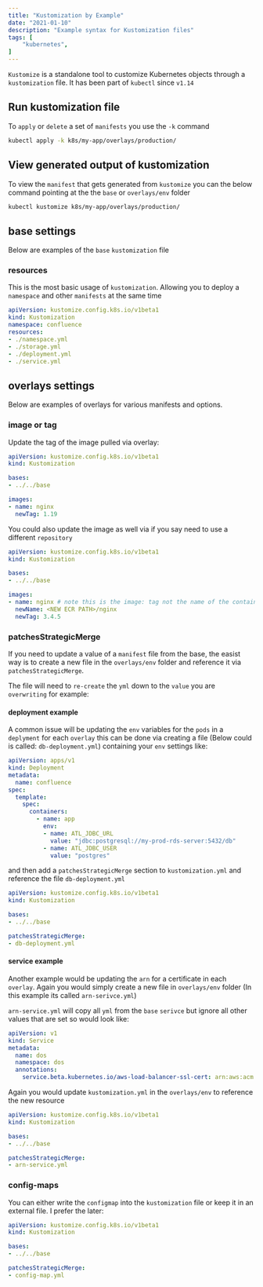 ```yaml
---
title: "Kustomization by Example"
date: "2021-01-10"
description: "Example syntax for Kustomization files"
tags: [
    "kubernetes",
]
---
```


`Kustomize` is a standalone tool to customize Kubernetes objects through a `kustomization` file. It has been part of `kubectl` since `v1.14`

## Run kustomization file

To `apply` or `delete` a set of `manifests` you use the `-k` command

``` bash
kubectl apply -k k8s/my-app/overlays/production/
```

## View generated output of kustomization

To view the `manifest` that gets generated from `kustomize` you can the below command pointing at the the `base` or `overlays/env` folder

``` bash
kubectl kustomize k8s/my-app/overlays/production/
```

## base settings

Below are examples of the `base` `kustomization` file

### resources

This is the most basic usage of `kustomization`. Allowing you to deploy a `namespace` and other `manifests` at the same time

``` yml
apiVersion: kustomize.config.k8s.io/v1beta1
kind: Kustomization
namespace: confluence
resources:
- ./namespace.yml
- ./storage.yml
- ./deployment.yml
- ./service.yml
```

## overlays settings

Below are examples of overlays for various manifests and options.

### image or tag

Update the tag of the image pulled via overlay:

``` yml
apiVersion: kustomize.config.k8s.io/v1beta1
kind: Kustomization

bases:
- ../../base

images:
- name: nginx
  newTag: 1.19
```

You could also update the image as well via if you say need to use a different `repository`

``` yml
apiVersion: kustomize.config.k8s.io/v1beta1
kind: Kustomization

bases:
- ../../base

images:
- name: nginx # note this is the image: tag not the name of the container
  newName: <NEW ECR PATH>/nginx
  newTag: 3.4.5
```

### patchesStrategicMerge

If you need to update a value of a `manifest` file from the base, the easist way is to create a new file in the `overlays/env` folder and reference it via `patchesStrategicMerge`.

The file will need to `re-create` the `yml` down to the `value` you are `overwriting` for example:

#### deployment example

A common issue will be updating the `env` variables for the `pods` in a `deplyment` for each `overlay` this can be done via creating a file (Below could is called: `db-deployment.yml`) containing your `env` settings like:

``` yml
apiVersion: apps/v1
kind: Deployment
metadata:
  name: confluence
spec:
  template:
    spec:
      containers:
        - name: app
          env:
          - name: ATL_JDBC_URL
            value: "jdbc:postgresql://my-prod-rds-server:5432/db"
          - name: ATL_JDBC_USER
            value: "postgres"
```

and then add a `patchesStrategicMerge` section to `kustomization.yml` and reference the file `db-deployment.yml`

``` yml
apiVersion: kustomize.config.k8s.io/v1beta1
kind: Kustomization

bases:
- ../../base

patchesStrategicMerge:
- db-deployment.yml
```

#### service example

Another example would be updating the `arn` for a certificate in each `overlay`. Again you would simply create a new file in `overlays/env` folder (In this example its called `arn-serivce.yml`)

`arn-service.yml` will copy all `yml` from the `base` `serivce` but ignore all other values that are set so would look like:

``` yml
apiVersion: v1
kind: Service
metadata:
  name: dos
  namespace: dos
  annotations:
    service.beta.kubernetes.io/aws-load-balancer-ssl-cert: arn:aws:acm:eu-west-2:xx:certificate/xxx
```

Again you would update `kustomization.yml` in the `overlays/env` to reference the new resource

``` yml
apiVersion: kustomize.config.k8s.io/v1beta1
kind: Kustomization

bases:
- ../../base

patchesStrategicMerge:
- arn-service.yml
```

### config-maps

You can either write the `configmap` into the `kustomization` file or keep it in an external file. I prefer the later:

``` yml
apiVersion: kustomize.config.k8s.io/v1beta1
kind: Kustomization

bases:
- ../../base

patchesStrategicMerge:
- config-map.yml
```
